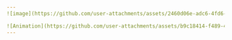 ```yaml
---
![image](https://github.com/user-attachments/assets/2460d06e-adc6-4fd6-b703-3df6a93c7428)

![Animation](https://github.com/user-attachments/assets/b9c18414-f489-4f11-903f-d5ca86a1776f)
---
```

